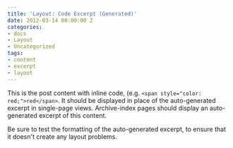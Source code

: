```yaml
---
title: 'Layout: Code Excerpt (Generated)'
date: 2012-03-14 00:00:00 Z
categories:
- docs
- Layout
- Uncategorized
tags:
- content
- excerpt
- layout
---
```


This is the post content with inline code, (e.g. `<span style="color: red;">red</span>`. It should be displayed in place of the auto-generated excerpt in single-page views. Archive-index pages should display an auto-generated excerpt of this content.

Be sure to test the formatting of the auto-generated excerpt, to ensure that it doesn't create any layout problems.